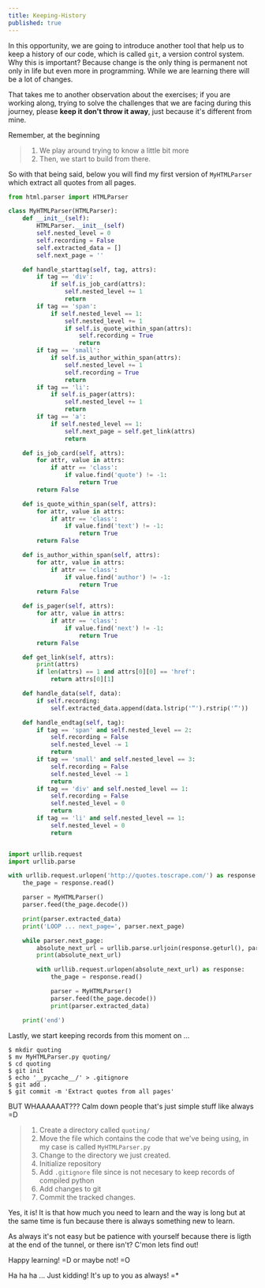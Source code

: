 ```yaml
---
title: Keeping-History
published: true
---
```


In this opportunity, we are going to introduce another tool that help us to keep
a history of our code, which is called `git`, a version control system. Why this
is important? Because change is the only thing is permanent not only in life but
even more in programming. While we are learning there will be a lot of changes.

That takes me to another observation about the exercises; if you are working
along, trying to solve the challenges that we are facing during this journey,
please **keep it don't throw it away**, just because it's different from mine.

Remember, at the beginning

> 1. We play around trying to know a little bit more
> 2. Then, we start to build from there.

So with that being said, below you will find my first version of `MyHTMLParser`
which extract all quotes from all pages.

```python
from html.parser import HTMLParser

class MyHTMLParser(HTMLParser):
    def __init__(self):
        HTMLParser.__init__(self)
        self.nested_level = 0
        self.recording = False
        self.extracted_data = []
        self.next_page = ''

    def handle_starttag(self, tag, attrs):
        if tag == 'div':
            if self.is_job_card(attrs):
                self.nested_level += 1
                return
        if tag == 'span':
            if self.nested_level == 1:
                self.nested_level += 1
                if self.is_quote_within_span(attrs):
                    self.recording = True
                    return
        if tag == 'small':
            if self.is_author_within_span(attrs):
                self.nested_level += 1
                self.recording = True
                return
        if tag == 'li':
            if self.is_pager(attrs):
                self.nested_level += 1
                return
        if tag == 'a':
            if self.nested_level == 1:
                self.next_page = self.get_link(attrs)
                return

    def is_job_card(self, attrs):
        for attr, value in attrs:
            if attr == 'class':
                if value.find('quote') != -1:
                    return True
        return False

    def is_quote_within_span(self, attrs):
        for attr, value in attrs:
            if attr == 'class':
                if value.find('text') != -1:
                    return True
        return False

    def is_author_within_span(self, attrs):
        for attr, value in attrs:
            if attr == 'class':
                if value.find('author') != -1:
                    return True
        return False

    def is_pager(self, attrs):
        for attr, value in attrs:
            if attr == 'class':
                if value.find('next') != -1:
                    return True
        return False

    def get_link(self, attrs):
        print(attrs)
        if len(attrs) == 1 and attrs[0][0] == 'href':
            return attrs[0][1]

    def handle_data(self, data):
        if self.recording:
            self.extracted_data.append(data.lstrip('“').rstrip('”'))

    def handle_endtag(self, tag):
        if tag == 'span' and self.nested_level == 2:
            self.recording = False
            self.nested_level -= 1
            return
        if tag == 'small' and self.nested_level == 3:
            self.recording = False
            self.nested_level -= 1
            return
        if tag == 'div' and self.nested_level == 1:
            self.recording = False
            self.nested_level = 0
            return
        if tag == 'li' and self.nested_level == 1:
            self.nested_level = 0
            return


import urllib.request
import urllib.parse

with urllib.request.urlopen('http://quotes.toscrape.com/') as response:
    the_page = response.read()

    parser = MyHTMLParser()
    parser.feed(the_page.decode())

    print(parser.extracted_data)
    print('LOOP ... next_page=', parser.next_page)

    while parser.next_page:
        absolute_next_url = urllib.parse.urljoin(response.geturl(), parser.next_page)
        print(absolute_next_url)

        with urllib.request.urlopen(absolute_next_url) as response:
            the_page = response.read()

            parser = MyHTMLParser()
            parser.feed(the_page.decode())
            print(parser.extracted_data)

    print('end')
```

Lastly, we start keeping records from this moment on ...

```
$ mkdir quoting
$ mv MyHTMLParser.py quoting/
$ cd quoting
$ git init
$ echo '__pycache__/' > .gitignore
$ git add .
$ git commit -m 'Extract quotes from all pages'
```

BUT WHAAAAAAT??? Calm down people that's just simple stuff like always =D

> 1. Create a directory called `quoting/`
> 2. Move the file which contains the code that we've being using, in my case is called `MyHTMLParser.py`
> 3. Change to the directory we just created.
> 4. Initialize repository
> 5. Add `.gitignore` file since is not necesary to keep records of compiled python
> 6. Add changes to git
> 7. Commit the tracked changes.

Yes, it is! It is that how much you need to learn and the way is long but at the
same time is fun because there is always something new to learn.

As always it's not easy but be patience with yourself because there is ligth at
the end of the tunnel, or there isn't? C'mon lets find out!

Happy learning! =D or maybe not! =O

Ha ha ha ... Just kidding! It's up to you as always! =*
